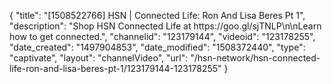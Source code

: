 {
    "title": "[1508522766] HSN | Connected Life: Ron And Lisa Beres Pt 1",
    "description": "Shop HSN Connected Life at https:\/\/goo.gl\/sjTNLP\n\nLearn how to get connected.",
    "channelid": "123179144",
    "videoid": "123178255",
    "date_created": "1497904853",
    "date_modified": "1508372440",
    "type": "captivate",
    "layout": "channelVideo",
    "url": "\/hsn-network\/hsn-connected-life-ron-and-lisa-beres-pt-1\/123179144-123178255"
}